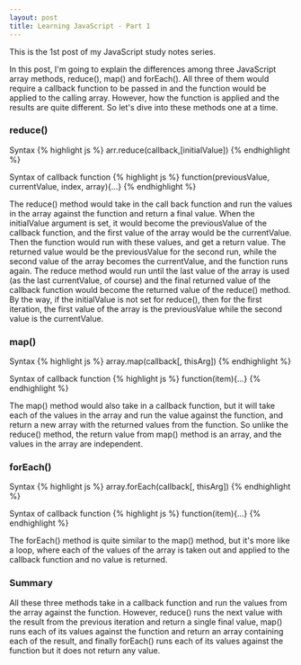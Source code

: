 ```yaml
---
layout: post
title: Learning JavaScript - Part 1
---
```



<div class="message">
This is the 1st post of my JavaScript study notes series.
</div>

In this post, I'm going to explain the differences among three JavaScript array methods, reduce(), map() and forEach(). All three of them would require a callback function to be passed in and the function would be applied to the calling array. However, how the function is applied and the results are quite different. So let's dive into these methods one at a time.

### reduce()


Syntax
{% highlight js %}
arr.reduce(callback,[initialValue])
{% endhighlight %}

Syntax of callback function
{% highlight js %}
function(previousValue, currentValue, index, array){...}
{% endhighlight %}

The reduce() method would take in the call back function and run the values in the array against the function and return a final value. When the initialValue argument is set, it would become the previousValue of the callback function, and the first value of the array would be the currentValue. Then the function would run with these values, and get a return value. The returned value would be the previousValue for the second run, while the second value of the array becomes the currentValue, and the function runs again. The reduce method would run until the last value of the array is used (as the last currentValue, of course) and the final returned value of the callback function would become the returned value of the reduce() method. By the way, if the initialValue is not set for reduce(), then for the first iteration, the first value of the array is the previousValue while the second value is the currentValue.

### map()


Syntax
{% highlight js %}
array.map(callback[, thisArg])
{% endhighlight %}

Syntax of callback function
{% highlight js %}
function(item){...}
{% endhighlight %}

The map() method would also take in a callback function, but it will take each of the values in the array and run the value against the function, and return a new array with the returned values from the function. So unlike the reduce() method, the return value from map() method is an array, and the values in the array are independent.

### forEach()


Syntax
{% highlight js %}
array.forEach(callback[, thisArg])
{% endhighlight %}

Syntax of callback function
{% highlight js %}
function(item){...}
{% endhighlight %}

The forEach() method is quite similar to the map() method, but it's more like a loop, where each of the values of the array is taken out and applied to the callback function and no value is returned.

### Summary

All these three methods take in a callback function and run the values from the array against the function. However, reduce() runs the next value with the result from the previous iteration and return a single final value, map() runs each of its values against the function and return an array containing each of the result, and finally forEach() runs each of its values against the function but it does not return any value.